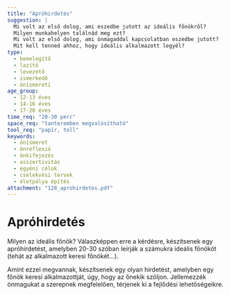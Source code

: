 ```yaml
---
title: "Apróhirdetés"
suggestion: | 
  Mi volt az első dolog, ami eszedbe jutott az ideális főnökről?
  Milyen munkahelyen találnád meg ezt?
  Mi volt az első dolog, ami önmagaddal kapcsolatban eszedbe jutott?
  Mit kell tenned ahhoz, hogy ideális alkalmazott legyél?
type:
  - bemelegítő
  - lazító
  - levezető
  - ismerkedő
  - önismereti
age_group:
  - 12-13 éves
  - 14-16 éves
  - 17-20 éves
time_req: "20-30 perc"
space_req: "tanteremben megvalósítható"
tool_req: "papír, toll"
keywords: 
  - önismeret
  - önreflexió
  - önkifejezés
  - asszertivitás
  - egyéni célok
  - cselekvési tervek
  - életpálya építés
attachment: "128_aprohirdetes.pdf"
---
```


# Apróhirdetés

Milyen az ideális főnök? Válaszképpen erre a kérdésre, készítsenek egy apróhirdetést, amelyben 20-30 szóban leírják a számukra ideális főnököt (tehát az alkalmazott keresi főnökét…).

Amint ezzel megvannak, készítsenek egy olyan hirdetést, amelyben egy főnök keresi alkalmazottját, úgy, hogy az őnekik szóljon. Jellemezzék önmagukat a szerepnek megfelelően, térjenek ki a fejlődési lehetőségeikre.
  
  
